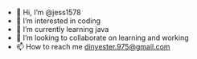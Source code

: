 - 👋 Hi, I’m @jess1578
- 👀 I’m interested in coding   
- 🌱 I’m currently learning java 
- 💞️ I’m looking to collaborate on learning and working
- 📫 How to reach me dinyester.975@gmail.com

<!---
jess1578/jess1578 is a ✨ special ✨ repository because its `README.md` (this file) appears on your GitHub profile.
You can click the Preview link to take a look at your changes.
--->
